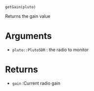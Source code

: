 ```
getGain(pluto)
```

Returns the gain value 

# Arguments

  * `pluto::PlutoSDR` : the radio to monitor

# Returns

  * `gain` :Current radio gain

